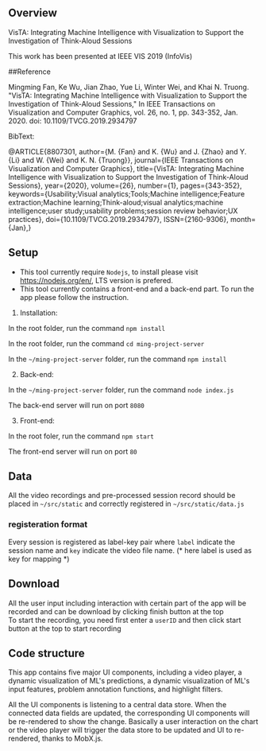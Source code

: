 ## Overview
VisTA: Integrating Machine Intelligence with Visualization to Support the Investigation of Think-Aloud Sessions

This work has been presented at IEEE VIS 2019 (InfoVis)

##Reference

Mingming Fan, Ke Wu, Jian Zhao, Yue Li, Winter Wei, and Khai N. Truong. "VisTA: Integrating Machine Intelligence with Visualization to Support the Investigation of Think-Aloud Sessions," In IEEE Transactions on Visualization and Computer Graphics, vol. 26, no. 1, pp. 343-352, Jan. 2020. doi: 10.1109/TVCG.2019.2934797

BibText:

@ARTICLE{8807301,
author={M. {Fan} and K. {Wu} and J. {Zhao} and Y. {Li} and W. {Wei} and K. N. {Truong}},
journal={IEEE Transactions on Visualization and Computer Graphics},
title={VisTA: Integrating Machine Intelligence with Visualization to Support the Investigation of Think-Aloud Sessions},
year={2020},
volume={26},
number={1},
pages={343-352},
keywords={Usability;Visual analytics;Tools;Machine intelligence;Feature extraction;Machine learning;Think-aloud;visual analytics;machine intelligence;user study;usability problems;session review behavior;UX practices},
doi={10.1109/TVCG.2019.2934797},
ISSN={2160-9306},
month={Jan},}


## Setup
* This tool currently require ``Nodejs``, to install please visit https://nodejs.org/en/, LTS version is prefered.  
* This tool currently contains a front-end and a back-end part. To run the app please follow the instruction.

1. Installation:

In the root folder, run the command `npm install`

In the root folder, run the command `cd ming-project-server`

In the `~/ming-project-server` folder, run the command `npm install`

2. Back-end:

In the `~/ming-project-server` folder, run the command `node index.js`

The back-end server will run on port `8080`

3. Front-end:

In the root foler, run the command `npm start`

The front-end server will run on port `80`

## Data
All the video recordings and pre-processed session record should be placed in `~/src/static` and correctly registered in `~/src/static/data.js`

### registeration format
Every session is registered as label-key pair where `label` indicate the session name and `key` indicate the video file name. (* here label is used as key for mapping *)

## Download

All the user input including interaction with certain part of the app will be recorded and can be download by clicking finish button at the top  
To start the recording, you need first enter a `userID` and then click start button at the top to start recording

## Code structure
This app contains five major UI components, including a video player, a dynamic visualization of ML's predictions, a dynamic visualization of ML's input features, problem annotation functions, and highlight filters.
  
All the UI components is listening to a central data store. When the connected data fields are updated, the corresponding UI components will be re-rendered to show the change. Basically a user interaction on the chart or the video player will trigger the data store to be updated and UI to re-rendered, thanks to MobX.js.



